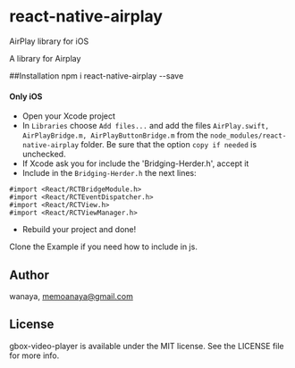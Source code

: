 # react-native-airplay
AirPlay library for iOS


A library for Airplay

##Installation
npm i react-native-airplay --save

#### Only iOS

  - Open your Xcode project
  - In `Libraries` choose `Add files...` and add the files `AirPlay.swift, AirPlayBridge.m, AirPlayButtonBridge.m` from the `node_modules/react-native-airplay` folder. Be sure that the option `copy if needed` is unchecked.
  - If Xcode ask you for include the 'Bridging-Herder.h', accept it
  - Include in the `Bridging-Herder.h` the next lines: 
  ```
#import <React/RCTBridgeModule.h>
#import <React/RCTEventDispatcher.h>
#import <React/RCTView.h>
#import <React/RCTViewManager.h>
  ```
  
  - Rebuild your project and done!
  
  
  Clone the Example if you need how to include in js.

## Author

wanaya, memoanaya@gmail.com

## License

gbox-video-player is available under the MIT license. See the LICENSE file for more info.
  
  
